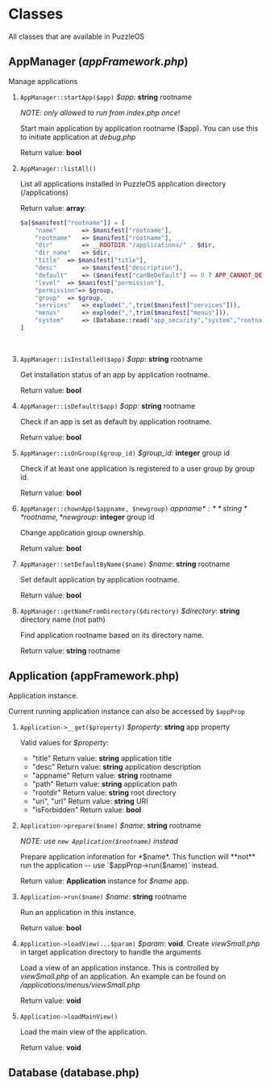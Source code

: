# Classes

All classes that are available in PuzzleOS

## AppManager (*appFramework.php*)

Manage applications

1. `AppManager::startApp($app)` *$app*: **string** rootname

   *NOTE: only allowed to run from index.php once*!

   Start main application by application rootname ($app). You can use this to initiate application at *debug.php*

   Return value: **bool**

2. `AppManager::listAll()`

   List all applications installed in PuzzleOS application directory (/applications)

   Return value: **array**:

   ```php
   $a[$manifest["rootname"]] = [
       "name" 		=> $manifest["rootname"],
       "rootname"	=> $manifest["rootname"],
       "dir" 		=> __ROOTDIR."/applications/" . $dir,
       "dir_name"	=> $dir,
       "title" 	=> $manifest["title"],
       "desc" 		=> $manifest["description"],
       "default" 	=> ($manifest["canBeDefault"] == 0 ? APP_CANNOT_DEFAULT : (ConfigurationMultidomain::$default_application == $manifest["rootname"] ? APP_DEFAULT : APP_NOT_DEFAULT)),
       "level" 	=> $manifest["permission"],
       "permission"=> $group,
       "group" 	=> $group,
       "services" 	=> explode(",",trim($manifest["services"])),
       "menus"		=> explode(",",trim($manifest["menus"])),
       "system" 	=> (Database::read("app_security","system","rootname",$manifest["rootname"]) == "1")
   ]
   ```

   ​

3. `AppManager::isInstalled($app)` *$app*: **string** rootname

   Get installation status of an app by application rootname.

   Return value: **bool**

4. `AppManager::isDefault($app)` *$app*: **string** rootname

   Check if an app is set as default by application rootname.

   Return value: **bool** 

5. `AppManager::isOnGroup($group_id)` *$group_id*: **integer** group id

   Check if at least one application is registered to a user group by group id.

   Return value: **bool**

6. `AppManager::chownApp($appname, $newgroup)` *$appname*: **string** rootname, *$newgroup*: **integer** group id

   Change application group ownership.

   Return value: **bool**

7. `AppManager::setDefaultByName($name)` *$name*: **string** rootname

   Set default application by application rootname.

   Return value: **bool**

8. `AppManager::getNameFromDirectory($directory)` *$directory*: **string** directory name (not path)

   Find application rootname based on its directory name.

   Return value: **string** rootname


## Application (appFramework.php)

Application instance.

Current running application instance can also be accessed by `$appProp`

1. `Application->__get($property)` *$property*: **string** app property

   Valid values for *$property*:

   * "title"	            Return value: **string** application title
   * "desc"                 Return value: **string** application description
   * "appname"        Return value: **string** rootname
   * "path"                 Return value: **string** application path
   * "rootdir"             Return value: **string** root directory
   * "uri", "url"           Return value: **string** URI
   * "isForbidden"    Return value: **bool**

2. `Application->prepare($name)` *$name*: **string** rootname

   *NOTE: use `new Application($rootname)` instead*

   Prepare application information for *$name*. This function will **not** run the application -- use `$appProp->run($name)` instead.

   Return value: **Application** instance for *$name* app.

3. `Application->run($name)` *$name*: **string** rootname

   Run an application in this instance.

   Return value: **bool**

4. `Application->loadView(...$param)` *$param*: **void**. Create *viewSmall.php* in target application directory  to handle the arguments

   Load a view of an application instance. This is controlled by *viewSmall.php* of an application. An example can be found on */applications/menus/viewSmall.php*

   Return value: **void**

5. `Application->loadMainView()` 

   Load the main view of the application.

   Return value: **void**

## Database (database.php)

